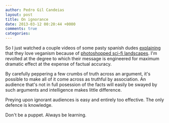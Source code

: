 ```yaml
---
author: Pedro Gil Candeias
layout: post
title: On ignorance
date: 2013-03-12 00:20:44 +0000
comments: true
categories:
---
```


So I just watched a couple videos of some pasty spanish dudes [explaining](http://www.verdade-carnal.info/) that they love veganism because of [photoshopped sci-fi landscapes](http://www.youtube.com/watch?v=uuK65NqoiTo). I'm revolted at the degree to which their message is engineered for maximum dramatic effect at the expense of factual accuracy. 

By carefully peppering a few crumbs of truth across an argument, it's possible to make all of it come across as truthful by association. An audience that's not in full posession of the facts will easily be swayed by such arguments and intelligence makes little difference.

Preying upon ignorant audiences is easy and entirely too effective. The only defence is knowledge.

Don't be a puppet. Always be learning.